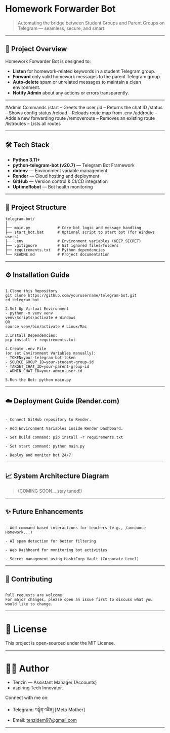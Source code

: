 # Homework Forwarder Bot

> Automating the bridge between Student Groups and Parent Groups on Telegram — seamless, secure, and smart.

---

## 🚀 Project Overview

Homework Forwarder Bot is designed to:
- **Listen** for homework-related keywords in a student Telegram group.
- **Forward** only valid homework messages to the parent Telegram group.
- **Auto-delete** spam or unrelated messages to maintain a clean environment.
- **Notify Admin** about any actions or errors transparently.

---
#Admin Commands
/start – Greets the user
/id – Returns the chat ID
/status – Shows config status
/reload – Reloads route map from .env
/addroute <src> <dst> – Adds a new forwarding route
/removeroute <src> – Removes an existing route
/listroutes – Lists all routes

---

## 🛠️ Tech Stack

- **Python 3.11+**
- **python-telegram-bot (v20.7)** — Telegram Bot Framework
- **dotenv** — Environment variable management
- **Render** — Cloud hosting and deployment
- **GitHub** — Version control & CI/CD integration
- **UptimeRobot** — Bot health monitoring

---

## 📂 Project Structure

```plaintext
telegram-bot/
│
├── main.py            # Core bot logic and message handling
├── start_bot.bat      # Optional script to start bot (for Windows users)
├── .env               # Environment variables (KEEP SECRET)
├── .gitignore         # Git ignored files/folders
├── requirements.txt   # Python dependencies
└── README.md          # Project documentation

```

---

## ⚙️ Installation Guide

```plaintext

1.Clone this Repository
git clone https://github.com/yourusername/telegram-bot.git
cd telegram-bot

2.Set Up Virtual Environment
- python -m venv venv
venv\Scripts\activate # Windows
OR
source venv/bin/activate # Linux/Mac

3.Install Dependencies:
pip install -r requirements.txt

4.Create .env File
(or set Environment Variables manually):
- TOKEN=your-telegram-bot-token
- SOURCE_GROUP_ID=your-student-group-id
- TARGET_CHAT_ID=your-parent-group-id
- ADMIN_CHAT_ID=your-admin-user-id

5.Run the Bot: python main.py

```
---

## ☁️ Deployment Guide (Render.com)

```plaintext

- Connect GitHub repository to Render.

- Add Environment Variables inside Render Dashboard.

- Set build command: pip install -r requirements.txt

- Set start command: python main.py

- Deploy and monitor bot 24/7!

```

---

## 📈 System Architecture Diagram

> (COMING SOON... stay tuned!)


---

## ✨ Future Enhancements

```plaintext

- Add command-based interactions for teachers (e.g., /announce Homework...)

- AI spam detection for better filtering

- Web Dashboard for monitoring bot activities

- Secret management using HashiCorp Vault (Corporate Level)

```

---

## 🤝 Contributing

```plaintext

Pull requests are welcome!
For major changes, please open an issue first to discuss what you would like to change.

```

---

# 📄 License

This project is open-sourced under the MIT License.

---

# 👩‍💻 Author

- Tenzin — Assistant Manager (Accounts) 
- aspiring Tech Innovator.

 Connect with me on:
- Telegram: བསྟེན་འཛིན། [Meto Mother]
- Email: tenzidem97@gmail.com

---
